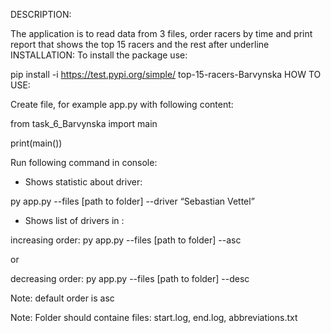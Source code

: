 DESCRIPTION:

The application is to read data from 3 files, order racers by time and print report that shows the top 15 racers and the rest after underline
INSTALLATION:
To install the package use:

pip install -i https://test.pypi.org/simple/ top-15-racers-Barvynska
HOW TO USE:

Create file, for example app.py with following content:


from task_6_Barvynska import main

  

print(main())

Run following command in console:
- Shows statistic about driver:

py app.py --files [path to folder] --driver “Sebastian Vettel”
- Shows list of drivers in :

increasing order: py app.py --files [path to folder] --asc

or

decreasing order: py app.py --files [path to folder] --desc

Note: default order is asc

Note: Folder should containe files: start.log, end.log, abbreviations.txt
